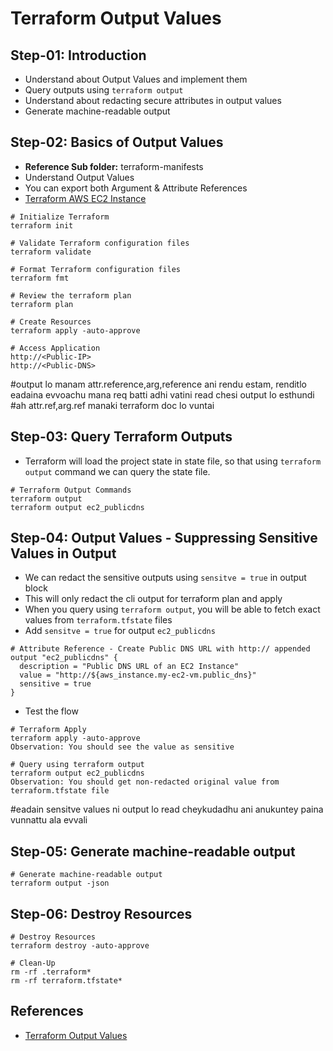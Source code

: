 # Terraform Output Values

## Step-01: Introduction
- Understand about Output Values and implement them
- Query outputs using `terraform output`
- Understand about redacting secure attributes in output values
- Generate machine-readable output

## Step-02: Basics of Output Values
- **Reference Sub folder:** terraform-manifests
- Understand Output Values
- You can export both Argument & Attribute References
- [Terraform AWS EC2 Instance](https://registry.terraform.io/providers/hashicorp/aws/latest/docs/resources/instance)
```t
# Initialize Terraform
terraform init

# Validate Terraform configuration files
terraform validate

# Format Terraform configuration files
terraform fmt

# Review the terraform plan
terraform plan 

# Create Resources
terraform apply -auto-approve

# Access Application
http://<Public-IP>
http://<Public-DNS>
```
#output lo manam attr.reference,arg,reference ani rendu estam, renditlo eadaina evvoachu mana req batti adhi vatini read chesi output lo esthundi
#ah attr.ref,arg.ref manaki terraform doc lo vuntai

## Step-03: Query Terraform Outputs
- Terraform will load the project state in state file, so that using `terraform output` command we can query the state file. 
```t
# Terraform Output Commands
terraform output
terraform output ec2_publicdns
```


## Step-04: Output Values - Suppressing Sensitive Values in Output
- We can redact the sensitive outputs using `sensitve = true` in output block
- This will only redact the cli output for terraform plan and apply
- When you query using `terraform output`, you will be able to fetch exact values from `terraform.tfstate` files
- Add `sensitve = true` for output `ec2_publicdns`
```t
# Attribute Reference - Create Public DNS URL with http:// appended
output "ec2_publicdns" {
  description = "Public DNS URL of an EC2 Instance"
  value = "http://${aws_instance.my-ec2-vm.public_dns}"
  sensitive = true
}
```
- Test the flow
```t
# Terraform Apply
terraform apply -auto-approve
Observation: You should see the value as sensitive

# Query using terraform output
terraform output ec2_publicdns
Observation: You should get non-redacted original value from terraform.tfstate file
```
#eadain sensitve values ni output lo read cheykudadhu ani anukuntey paina vunnattu ala evvali
## Step-05: Generate machine-readable output
```t
# Generate machine-readable output
terraform output -json
```

## Step-06: Destroy Resources
```t
# Destroy Resources
terraform destroy -auto-approve

# Clean-Up
rm -rf .terraform*
rm -rf terraform.tfstate*
```


## References
- [Terraform Output Values](https://www.terraform.io/docs/language/values/outputs.html)
